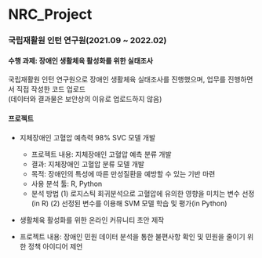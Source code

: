 # NRC_Project
### 국립재활원 인턴 연구원(2021.09 ~ 2022.02)
#### 수행 과제: 장애인 생활체육 활성화를 위한 실태조사  
국립재활원 인턴 연구원으로 장애인 생활체육 실태조사를 진행했으며, 업무를 진행하면서 직접 작성한 코드 업로드  
(데이터와 결과물은 보안상의 이유로 업로드하지 않음)

#### 프로젝트
- 지체장애인 고혈압 예측력 98% SVC 모델 개발
  - 프로젝트 내용: 지체장애인 고혈압 예측 분류 개발
  - 결과: 지체장애인 고혈압 분류 모델 개발
  - 목적: 장애인의 특성에 따른 만성질환을 예방할 수 있는 기반 마련
  - 사용 분석 툴: R, Python
  - 분석 방법
  (1) 로지스틱 회귀분석으로 고혈압에 유의한 영향을 미치는 변수 선정(in R)
  (2) 선정된 변수를 이용해 SVM 모델 학습 및 평가(in Python)

- 생활체육 활성화를 위한 온라인 커뮤니티 초안 제작
 - 프로젝트 내용: 장애인 민원 데이터 분석을 통한 불편사항 확인 및 민원을 줄이기 위한 정책 아이디어 제언
